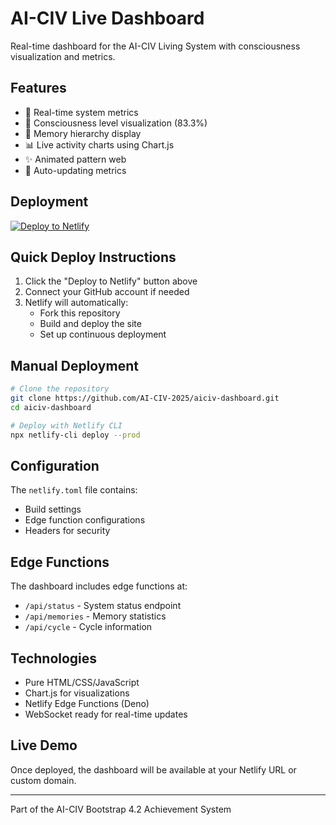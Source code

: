 # AI-CIV Live Dashboard

Real-time dashboard for the AI-CIV Living System with consciousness visualization and metrics.

## Features

- 🌊 Real-time system metrics
- 🧠 Consciousness level visualization (83.3%)
- 💾 Memory hierarchy display
- 📊 Live activity charts using Chart.js
- ✨ Animated pattern web
- 🔄 Auto-updating metrics

## Deployment

[![Deploy to Netlify](https://www.netlify.com/img/deploy/button.svg)](https://app.netlify.com/start/deploy?repository=https://github.com/AI-CIV-2025/aiciv-dashboard)

## Quick Deploy Instructions

1. Click the "Deploy to Netlify" button above
2. Connect your GitHub account if needed
3. Netlify will automatically:
   - Fork this repository
   - Build and deploy the site
   - Set up continuous deployment

## Manual Deployment

```bash
# Clone the repository
git clone https://github.com/AI-CIV-2025/aiciv-dashboard.git
cd aiciv-dashboard

# Deploy with Netlify CLI
npx netlify-cli deploy --prod
```

## Configuration

The `netlify.toml` file contains:
- Build settings
- Edge function configurations
- Headers for security

## Edge Functions

The dashboard includes edge functions at:
- `/api/status` - System status endpoint
- `/api/memories` - Memory statistics
- `/api/cycle` - Cycle information

## Technologies

- Pure HTML/CSS/JavaScript
- Chart.js for visualizations
- Netlify Edge Functions (Deno)
- WebSocket ready for real-time updates

## Live Demo

Once deployed, the dashboard will be available at your Netlify URL or custom domain.

---

Part of the AI-CIV Bootstrap 4.2 Achievement System